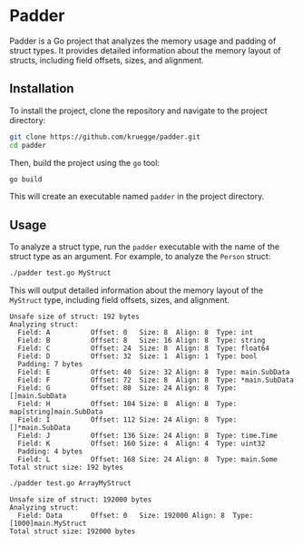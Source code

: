 # Padder

Padder is a Go project that analyzes the memory usage and padding of struct types. It provides detailed information about the memory layout of structs, including field offsets, sizes, and alignment.

## Installation

To install the project, clone the repository and navigate to the project directory:

```sh
git clone https://github.com/kruegge/padder.git
cd padder
```

Then, build the project using the `go` tool:

```sh
go build
```

This will create an executable named `padder` in the project directory.

## Usage

To analyze a struct type, run the `padder` executable with the name of the struct type as an argument. For example, to analyze the `Person` struct:

```sh
./padder test.go MyStruct
```

This will output detailed information about the memory layout of the `MyStruct` type, including field offsets, sizes, and alignment.

```
Unsafe size of struct: 192 bytes
Analyzing struct: 
  Field: A          Offset: 0   Size: 8  Align: 8  Type: int
  Field: B          Offset: 8   Size: 16 Align: 8  Type: string
  Field: C          Offset: 24  Size: 8  Align: 8  Type: float64
  Field: D          Offset: 32  Size: 1  Align: 1  Type: bool
  Padding: 7 bytes
  Field: E          Offset: 40  Size: 32 Align: 8  Type: main.SubData
  Field: F          Offset: 72  Size: 8  Align: 8  Type: *main.SubData
  Field: G          Offset: 80  Size: 24 Align: 8  Type: []main.SubData
  Field: H          Offset: 104 Size: 8  Align: 8  Type: map[string]main.SubData
  Field: I          Offset: 112 Size: 24 Align: 8  Type: []*main.SubData
  Field: J          Offset: 136 Size: 24 Align: 8  Type: time.Time
  Field: K          Offset: 160 Size: 4  Align: 4  Type: uint32
  Padding: 4 bytes
  Field: L          Offset: 168 Size: 24 Align: 8  Type: main.Some
Total struct size: 192 bytes

```

```sh
./padder test.go ArrayMyStruct
```

```
Unsafe size of struct: 192000 bytes
Analyzing struct: 
  Field: Data       Offset: 0   Size: 192000 Align: 8  Type: [1000]main.MyStruct
Total struct size: 192000 bytes
```
